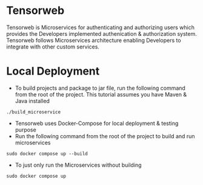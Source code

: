 # Tensorweb
Tensorweb is Microservices for authenticating and authorizing users which provides the Developers implemented authenication &amp; authorization system. Tensorweb follows Microservices architecture enabling Developers to integrate with other custom services. 
# Local Deployment
* To build projects and package to jar file, run the following command from the root of the project. This tutorial assumes you have Maven & Java installed
```
./build_microservice
```
* Tensorweb uses Docker-Compose for local deployment & testing purpose
* Run the following command from the root of the project to build and run microservices
```
sudo docker compose up --build
```
* To just only run the Microservices without building
```
sudo docker compose up
```


